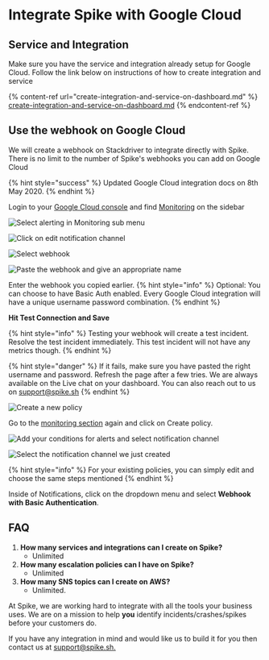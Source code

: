 # Integrate Spike with Google Cloud

## Service and Integration

Make sure you have the service and integration already setup for Google Cloud. Follow the link below on instructions of how to create integration and service

{% content-ref url="create-integration-and-service-on-dashboard.md" %}
[create-integration-and-service-on-dashboard.md](create-integration-and-service-on-dashboard.md)
{% endcontent-ref %}

## Use the webhook on Google Cloud

We will create a webhook on Stackdriver to integrate directly with Spike. There is no limit to the number of Spike's webhooks you can add on Google Cloud

{% hint style="success" %}
Updated Google Cloud integration docs on 8th May 2020.
{% endhint %}

Login to your [Google Cloud console](https://console.cloud.google.com/) and find [Monitoring](https://console.cloud.google.com/monitoring) on the sidebar

![Select alerting in Monitoring sub menu](<../.gitbook/assets/image (16) (1).png>)

![Click on edit notification channel](../.gitbook/assets/new-2-gcp-edit-notification-channel.png)

![Select webhook](../.gitbook/assets/new-3-gcp-select-webhook.png)

![Paste the webhook and give an appropriate name](../.gitbook/assets/new-4-gcp-test-connection.png)

Enter the webhook you copied earlier. 
{% hint style="info" %}
Optional: You can choose to have Basic Auth enabled. Every Google Cloud integration will have a unique username password combination.
{% endhint %}

**Hit Test Connection and Save**

{% hint style="info" %}
Testing your webhook will create a test incident. Resolve the test incident immediately. This test incident will not have any metrics though.
{% endhint %}

{% hint style="danger" %}
If it fails, make sure you have pasted the right username and password. Refresh the page after a few tries. We are always available on the Live chat on your dashboard. You can also reach out to us on [support@spike.sh](mailto:support@spike.sh)
{% endhint %}

![Create a new policy](../.gitbook/assets/new-5-gcp.png)

Go to the [monitoring section](https://console.cloud.google.com/monitoring) again and click on Create policy.

![Add your conditions for alerts and select notification channel](<../.gitbook/assets/new-6-gcp (1).png>)

![Select the notification channel we just created](../.gitbook/assets/new-7-gcp.png)

{% hint style="info" %}
For your existing policies, you can simply edit and choose the same steps mentioned
{% endhint %}

Inside of Notifications, click on the dropdown menu and select **Webhook with Basic Authentication**.



## FAQ

1. **How many services and integrations can I create on Spike?**
   * Unlimited
2. **How many escalation policies can I have on Spike?**
   * Unlimited
3. **How many SNS topics can I create on AWS?**
   * Unlimited.

At Spike, we are working hard to integrate with all the tools your business uses. We are on a mission to help **you** identify incidents/crashes/spikes before your customers do.

If you have any integration in mind and would like us to build it for you then contact us at [support@spike.sh.](mailto:support@spike.sh)

